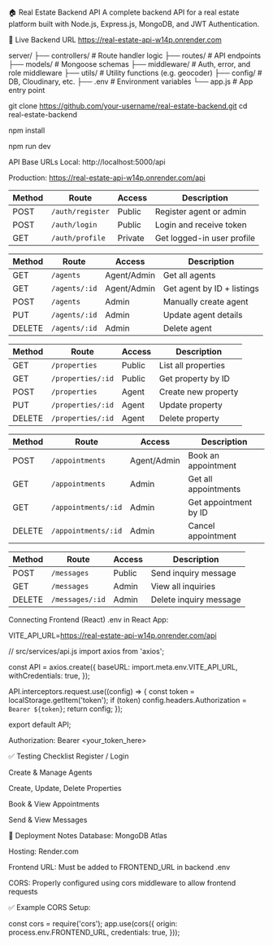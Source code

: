 🏠 Real Estate Backend API
A complete backend API for a real estate platform built with Node.js, Express.js, MongoDB, and JWT Authentication.

🔗 Live Backend URL
https://real-estate-api-w14p.onrender.com


server/
├── controllers/        # Route handler logic
├── routes/             # API endpoints
├── models/             # Mongoose schemas
├── middleware/         # Auth, error, and role middleware
├── utils/              # Utility functions (e.g. geocoder)
├── config/             # DB, Cloudinary, etc.
├── .env                # Environment variables
└── app.js              # App entry point

git clone https://github.com/your-username/real-estate-backend.git
cd real-estate-backend


npm install

npm run dev


 API Base URLs
Local: http://localhost:5000/api

Production: https://real-estate-api-w14p.onrender.com/api

| Method | Route            | Access  | Description                |
| ------ | ---------------- | ------- | -------------------------- |
| POST   | `/auth/register` | Public  | Register agent or admin    |
| POST   | `/auth/login`    | Public  | Login and receive token    |
| GET    | `/auth/profile`  | Private | Get logged-in user profile |


| Method | Route         | Access      | Description                |
| ------ | ------------- | ----------- | -------------------------- |
| GET    | `/agents`     | Agent/Admin | Get all agents             |
| GET    | `/agents/:id` | Agent/Admin | Get agent by ID + listings |
| POST   | `/agents`     | Admin       | Manually create agent      |
| PUT    | `/agents/:id` | Admin       | Update agent details       |
| DELETE | `/agents/:id` | Admin       | Delete agent               |

| Method | Route             | Access | Description         |
| ------ | ----------------- | ------ | ------------------- |
| GET    | `/properties`     | Public | List all properties |
| GET    | `/properties/:id` | Public | Get property by ID  |
| POST   | `/properties`     | Agent  | Create new property |
| PUT    | `/properties/:id` | Agent  | Update property     |
| DELETE | `/properties/:id` | Agent  | Delete property     |


| Method | Route               | Access      | Description           |
| ------ | ------------------- | ----------- | --------------------- |
| POST   | `/appointments`     | Agent/Admin | Book an appointment   |
| GET    | `/appointments`     | Admin       | Get all appointments  |
| GET    | `/appointments/:id` | Admin       | Get appointment by ID |
| DELETE | `/appointments/:id` | Admin       | Cancel appointment    |


| Method | Route           | Access | Description            |
| ------ | --------------- | ------ | ---------------------- |
| POST   | `/messages`     | Public | Send inquiry message   |
| GET    | `/messages`     | Admin  | View all inquiries     |
| DELETE | `/messages/:id` | Admin  | Delete inquiry message |


 Connecting Frontend (React)
.env in React App:

VITE_API_URL=https://real-estate-api-w14p.onrender.com/api




// src/services/api.js
import axios from 'axios';

const API = axios.create({
  baseURL: import.meta.env.VITE_API_URL,
  withCredentials: true,
});

API.interceptors.request.use((config) => {
  const token = localStorage.getItem('token');
  if (token) config.headers.Authorization = `Bearer ${token}`;
  return config;
});

export default API;


Authorization: Bearer <your_token_here>


✅ Testing Checklist
 Register / Login

 Create & Manage Agents

 Create, Update, Delete Properties

 Book & View Appointments

 Send & View Messages


📌 Deployment Notes
Database: MongoDB Atlas

Hosting: Render.com

Frontend URL: Must be added to FRONTEND_URL in backend .env

CORS: Properly configured using cors middleware to allow frontend requests

✅ Example CORS Setup:

const cors = require('cors');
app.use(cors({
  origin: process.env.FRONTEND_URL,
  credentials: true,
}));

 
